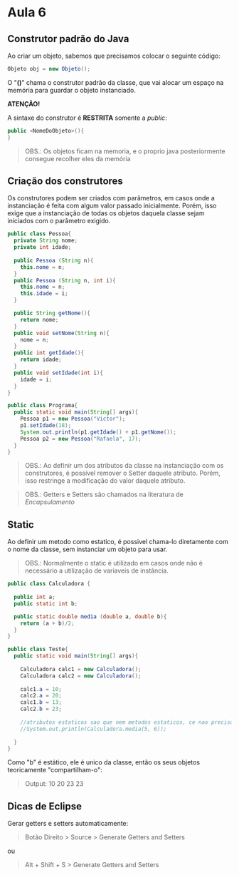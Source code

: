 # Aula 6

## Construtor padrão do Java

Ao criar um objeto, sabemos que precisamos colocar o seguinte código:

```java
Objeto obj = new Objeto();
```

O "**()**" chama o construtor padrão da classe, que vai alocar um espaço na memória para guardar o objeto instanciado.

**ATENÇÃO!**

A sintaxe do construtor é **RESTRITA** somente a _public_:

```java
public <NomeDoObjeto>(){
}
```

> OBS.: Os objetos ficam na memoria, e o proprio java posteriormente consegue recolher eles da memória




## Criação dos construtores

Os construtores podem ser criados com parâmetros, em casos onde a instanciação é feita com algum valor passado inicialmente. Porém, isso exige que a instanciação de todas os objetos daquela classe sejam iniciados com o parâmetro exigido.

```java
public class Pessoa{
  private String nome;
  private int idade;
  
  public Pessoa (String n){
    this.nome = n;
  }
  public Pessoa (String n, int i){
    this.nome = n;
    this.idade = i;
  }

  public String getNome(){
    return nome;
  }
  public void setNome(String n){
    nome = n;
  }
  public int getIdade(){
    return idade;
  }
  public void setIdade(int i){
    idade = i;
  }
}
```

```java
public class Programa{
  public static void main(String[] args){
    Pessoa p1 = new Pessoa("Victor");
    p1.setIdade(18);
    System.out.println(p1.getIdade() + p1.getNome());
    Pessoa p2 = new Pessoa("Rafaela", 17);
  }
}
```

> OBS.: Ao definir um dos atributos da classe na instanciação com os construtores, é possível remover o Setter daquele atributo. Porém, isso restringe a modificação do valor daquele atributo.

> OBS.: Getters e Setters são chamados na literatura de _Encapsulamento_

## Static

Ao definir um metodo como estatico, é possivel chama-lo diretamente com o nome da classe, sem instanciar um objeto para usar.

> OBS.: Normalmente o static é utilizado em casos onde não é necessário a utilização de variaveis de instância.

```java
public class Calculadora {
  
  public int a;
  public static int b;

  public static double media (double a, double b){
    return (a + b)/2;
  }
}
```

```java
public class Teste{
  public static void main(String[] args){
    
    Calculadora calc1 = new Calculadora();
    Calculadora calc2 = new Calculadora();
    
    calc1.a = 10;
    calc2.a = 20;
    calc1.b = 13;
    calc2.b = 23;
    
    //atributos estaticos sao que nem metodos estaticos, ce nao precisa instanciar para utilizar
    //System.out.println(Calculadora.media(5, 6));
    
  }
}
```

Como "b" é estático, ele é unico da classe, então os seus objetos teoricamente "compartilham-o":

> Output: 10 20 23 23

## Dicas de Eclipse

Gerar getters e setters automaticamente:

> Botão Direito > Source > Generate Getters and Setters

ou

> Alt + Shift + S > Generate Getters and Setters



